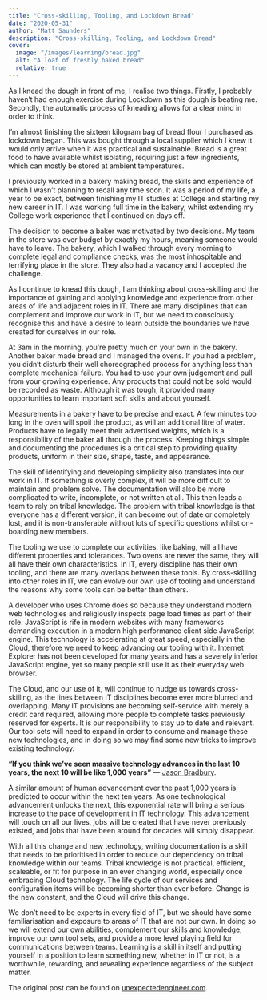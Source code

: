 ```yaml
---
title: "Cross-skilling, Tooling, and Lockdown Bread"
date: "2020-05-31"
author: "Matt Saunders"
description: "Cross-skilling, Tooling, and Lockdown Bread"
cover:
  image: "/images/learning/bread.jpg"
  alt: "A loaf of freshly baked bread"
  relative: true
---
```


As I knead the dough in front of me, I realise two things. Firstly, I probably haven’t had enough exercise during Lockdown as this dough is beating me. Secondly, the automatic process of kneading allows for a clear mind in order to think.

I’m almost finishing the sixteen kilogram bag of bread flour I purchased as lockdown began. This was bought through a local supplier which I knew it would only arrive when it was practical and sustainable. Bread is a great food to have available whilst isolating, requiring just a few ingredients, which can mostly be stored at ambient temperatures.

I previously worked in a bakery making bread, the skills and experience of which I wasn’t planning to recall any time soon. It was a period of my life, a year to be exact, between finishing my IT studies at College and starting my new career in IT. I was working full time in the bakery, whilst extending my College work experience that I continued on days off.

The decision to become a baker was motivated by two decisions. My team in the store was over budget by exactly my hours, meaning someone would have to leave. The bakery, which I walked through every morning to complete legal and compliance checks, was the most inhospitable and terrifying place in the store. They also had a vacancy and I accepted the challenge.

As I continue to knead this dough, I am thinking about cross-skilling and the importance of gaining and applying knowledge and experience from other areas of life and adjacent roles in IT. There are many disciplines that can complement and improve our work in IT, but we need to consciously recognise this and have a desire to learn outside the boundaries we have created for ourselves in our role.

At 3am in the morning, you’re pretty much on your own in the bakery. Another baker made bread and I managed the ovens. If you had a problem, you didn’t disturb their well choreographed process for anything less than complete mechanical failure. You had to use your own judgement and pull from your growing experience. Any products that could not be sold would be recorded as waste. Although it was tough, it provided many opportunities to learn important soft skills and about yourself.

Measurements in a bakery have to be precise and exact. A few minutes too long in the oven will spoil the product, as will an additional litre of water. Products have to legally meet their advertised weights, which is a responsibility of the baker all through the process. Keeping things simple and documenting the procedures is a critical step to providing quality products, uniform in their size, shape, taste, and appearance.

The skill of identifying and developing simplicity also translates into our work in IT. If something is overly complex, it will be more difficult to maintain and problem solve. The documentation will also be more complicated to write, incomplete, or not written at all. This then leads a team to rely on tribal knowledge. The problem with tribal knowledge is that everyone has a different version, it can become out of date or completely lost, and it is non-transferable without lots of specific questions whilst on-boarding new members.

The tooling we use to complete our activities, like baking, will all have different properties and tolerances. Two ovens are never the same, they will all have their own characteristics. In IT, every discipline has their own tooling, and there are many overlaps between these tools. By cross-skilling into other roles in IT, we can evolve our own use of tooling and understand the reasons why some tools can be better than others.

A developer who uses Chrome does so because they understand modern web technologies and religiously inspects page load times as part of their role. JavaScript is rife in modern websites with many frameworks demanding execution in a modern high performance client side JavaScript engine. This technology is accelerating at great speed, especially in the Cloud, therefore we need to keep advancing our tooling with it. Internet Explorer has not been developed for many years and has a severely inferior JavaScript engine, yet so many people still use it as their everyday web browser.

The Cloud, and our use of it, will continue to nudge us towards cross-skilling, as the lines between IT disciplines become ever more blurred and overlapping. Many IT provisions are becoming self-service with merely a credit card required, allowing more people to complete tasks previously reserved for experts. It is our responsibility to stay up to date and relevant. Our tool sets will need to expand in order to consume and manage these new technologies, and in doing so we may find some new tricks to improve existing technology.

**“If you think we’ve seen massive technology advances in the last 10 years, the next 10 will be like 1,000 years”** — [Jason Bradbury](https://en.wikipedia.org/wiki/Jason_Bradbury).

A similar amount of human advancement over the past 1,000 years is predicted to occur within the next ten years. As one technological advancement unlocks the next, this exponential rate will bring a serious increase to the pace of development in IT technology. This advancement will touch on all our lives, jobs will be created that have never previously existed, and jobs that have been around for decades will simply disappear.

With all this change and new technology, writing documentation is a skill that needs to be prioritised in order to reduce our dependency on tribal knowledge within our teams. Tribal knowledge is not practical, efficient, scaleable, or fit for purpose in an ever changing world, especially once embracing Cloud technology. The life cycle of our services and configuration items will be becoming shorter than ever before. Change is the new constant, and the Cloud will drive this change.

We don’t need to be experts in every field of IT, but we should have some familiarisation and exposure to areas of IT that are not our own. In doing so we will extend our own abilities, complement our skills and knowledge, improve our own tool sets, and provide a more level playing field for communications between teams. Learning is a skill in itself and putting yourself in a position to learn something new, whether in IT or not, is a worthwhile, rewarding, and revealing experience regardless of the subject matter.

The original post can be found on [unexpectedengineer.com](https://unexpectedengineer.com/2020/05/31/cross-skilling-tooling-and-lockdown-bread/).
